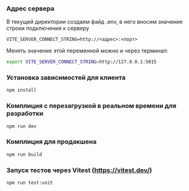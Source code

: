 ### Адрес сервера

В текущей директории создаем файд .env, в него вносим значение строки подключения к серверу

``VITE_SERVER_CONNECT_STRING=http://<адрес>:<порт>``

Менять значение этой переменной можно и через терминал:

```sh
export VITE_SERVER_CONNECT_STRING=http://127.0.0.1:5015
```

### Установка зависимостей для клиента

```sh
npm install
```

### Комплиция с перезагрузкой в реальном времени для разработки

```sh
npm run dev
```

### Комплиция для продакшена

```sh
npm run build
```

### Запуск тестов через Vitest (https://vitest.dev/)

```sh
npm run test:unit
```
